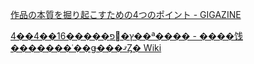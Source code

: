 [作品の本質を掘り起こすための4つのポイント - GIGAZINE](https://gigazine.net/news/20241008-works-aboutness/)

[4��4��16�����פ򥷥�ץ��ª���� - ����饯�������ʿ��ǥ���ޤȤ� Wiki](https://character-seikaku.memo.wiki/d/4%a1%df4%a4%c716%a5%bf%a5%a4%a5%d7%a4%f2%a5%b7%a5%f3%a5%d7%a5%eb%a4%cb%c2%aa%a4%a8%a4%eb)
